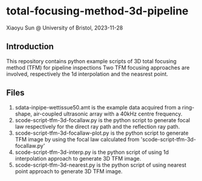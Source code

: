 # total-focusing-method-3d-pipeline

Xiaoyu Sun @ University of Bristol, 2023-11-28

## Introduction
This repository contains python example scripts of 3D total focusing method (TFM) for pipeline inspections
Two TFM focusing approaches are involved, respectively the 1d interpolation and the neasrest point.

## Files
1. sdata-inpipe-wettissue50.amt is the example data acquired from a ring-shape, air-coupled ultrasonic array with a 40kHz centre frequency.
2. scode-script-tfm-3d-focallaw.py is the python script to generate focal law respectively for the direct ray path and the reflection ray path.
3. scode-script-tfm-3d-focallaw-plot.py is the python script to generate TFM image by using the focal law calculated from 'scode-script-tfm-3d-focallaw.py'
4. scode-script-tfm-3d-interp.py is the python script of using 1d interpolation approach to generate 3D TFM image.
5. scode-script-tfm-3d-nearest.py is the python script of using nearest point approach to generate 3D TFM image.
